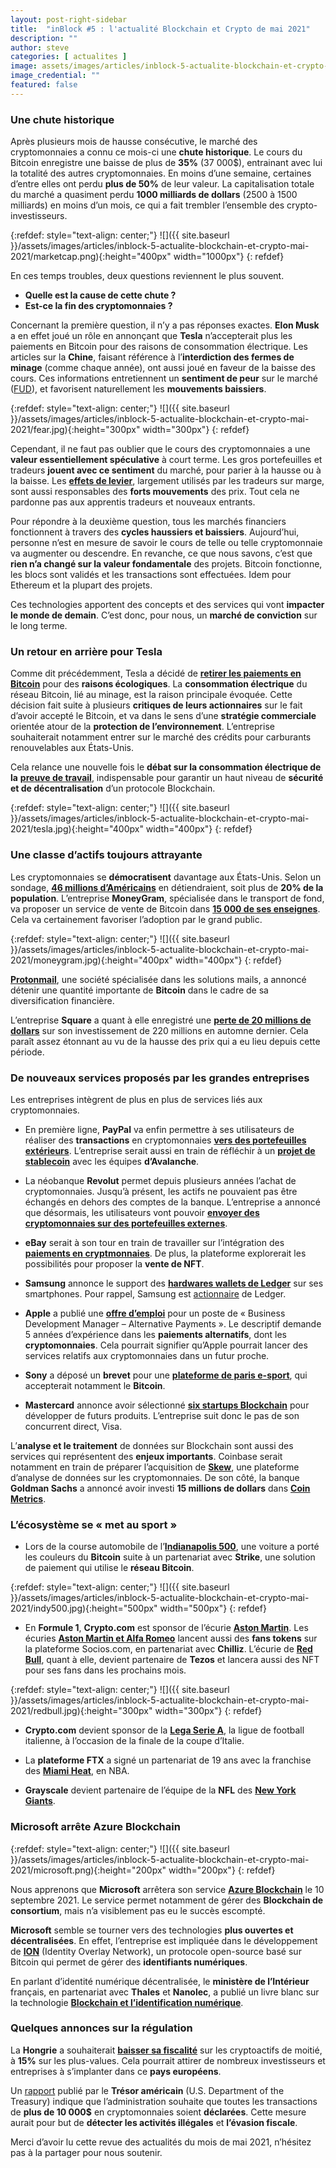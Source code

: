 ```yaml
---
layout: post-right-sidebar
title:  "inBlock #5 : l'actualité Blockchain et Crypto de mai 2021"
description: ""
author: steve
categories: [ actualites ]
image: assets/images/articles/inblock-5-actualite-blockchain-et-crypto-mai-2021/1.png
image_credential: ""
featured: false
---
```


### Une chute historique

Après plusieurs mois de hausse consécutive, le marché des cryptomonnaies a connu ce mois-ci une **chute historique**. Le cours du Bitcoin enregistre une baisse de plus de **35%** (37 000$), entrainant avec lui la totalité des autres cryptomonnaies. En moins d’une semaine, certaines d’entre elles ont perdu **plus de 50%** de leur valeur. La capitalisation totale du marché a quasiment perdu **1000 milliards de dollars** (2500 à 1500 milliards) en moins d’un mois, ce qui a fait trembler l’ensemble des crypto-investisseurs. 

{:refdef: style="text-align: center;"}
![]({{ site.baseurl }}/assets/images/articles/inblock-5-actualite-blockchain-et-crypto-mai-2021/marketcap.png){:height="400px" width="1000px"}
{: refdef}

En ces temps troubles, deux questions reviennent le plus souvent. 
-	**Quelle est la cause de cette chute ?**
-	**Est-ce la fin des cryptomonnaies ?** 

Concernant la première question, il n’y a pas réponses exactes. **Elon Musk** a en effet joué un rôle en annonçant que **Tesla** n’accepterait plus les paiements en Bitcoin pour des raisons de consommation électrique. Les articles sur la **Chine**, faisant référence à l’**interdiction des fermes de minage** (comme chaque année), ont aussi joué en faveur de la baisse des cours. Ces informations entretiennent un **sentiment de peur** sur le marché ([FUD](https://bitcoin.fr/le-vocabulaire-du-crypto-trader/)), et favorisent naturellement les **mouvements baissiers**. 

{:refdef: style="text-align: center;"}
![]({{ site.baseurl }}/assets/images/articles/inblock-5-actualite-blockchain-et-crypto-mai-2021/fear.jpg){:height="300px" width="300px"}
{: refdef}

Cependant, il ne faut pas oublier que le cours des cryptomonnaies a une **valeur essentiellement spéculative** à court terme. Les gros portefeuilles et tradeurs **jouent avec ce sentiment** du marché, pour parier à la hausse ou à la baisse. Les [**effets de levier**](https://academy.binance.com/fr/articles/what-is-margin-trading), largement utilisés par les tradeurs sur marge, sont aussi responsables des **forts mouvements** des prix. Tout cela ne pardonne pas aux apprentis tradeurs et nouveaux entrants.  

Pour répondre à la deuxième question, tous les marchés financiers fonctionnent à travers des **cycles haussiers et baissiers**. Aujourd’hui, personne n’est en mesure de savoir le cours de telle ou telle cryptomonnaie va augmenter ou descendre. En revanche, ce que nous savons, c’est que **rien n’a changé sur la valeur fondamentale** des projets. Bitcoin fonctionne, les blocs sont validés et les transactions sont effectuées. Idem pour Ethereum et la plupart des projets. 

Ces technologies apportent des concepts et des services qui vont **impacter le monde de demain**. C’est donc, pour nous, un **marché de conviction** sur le long terme.

### Un retour en arrière pour Tesla

Comme dit précédemment, Tesla a décidé de [**retirer les paiements en Bitcoin**](https://www.lesechos.fr/finance-marches/marches-financiers/cryptomonnaies-une-volte-face-du-patron-de-tesla-fait-plonger-le-bitcoin-1314923) pour des **raisons écologiques**. La **consommation électrique** du réseau Bitcoin, lié au minage, est la raison principale évoquée. Cette décision fait suite à plusieurs **critiques de leurs actionnaires** sur le fait d’avoir accepté le Bitcoin, et va dans le sens d’une **stratégie commerciale** orientée atour de la **protection de l’environnement**. L’entreprise souhaiterait notamment entrer sur le marché des crédits pour carburants renouvelables aux États-Unis. 

Cela relance une nouvelle fois le **débat sur la consommation électrique de la** [**preuve de travail**](https://fr.wikipedia.org/wiki/Preuve_de_travail), indispensable pour garantir un haut niveau de **sécurité et de décentralisation** d’un protocole Blockchain. 

{:refdef: style="text-align: center;"}
![]({{ site.baseurl }}/assets/images/articles/inblock-5-actualite-blockchain-et-crypto-mai-2021/tesla.jpg){:height="400px" width="400px"}
{: refdef}


### Une classe d’actifs toujours attrayante

Les cryptomonnaies se **démocratisent** davantage aux États-Unis. Selon un sondage, [**46 millions d’Américains**](https://nydig.com/wp-content/uploads/2021/01/NYDIG-Survey-BitcoinBanking-Jan2021.pdf) en détiendraient, soit plus de **20% de la population**. L’entreprise **MoneyGram**, spécialisée dans le transport de fond, va proposer un service de vente de Bitcoin dans [**15 000 de ses enseignes**](https://bitcoin.fr/moneygram-permettra-bientot-a-ses-clients-dacheter-et-de-vendre-du-bitcoin/). Cela va certainement favoriser l’adoption par le grand public. 

{:refdef: style="text-align: center;"}
![]({{ site.baseurl }}/assets/images/articles/inblock-5-actualite-blockchain-et-crypto-mai-2021/moneygram.jpg){:height="400px" width="400px"}
{: refdef}

[**Protonmail**](https://twitter.com/ProtonMail/status/1395719559215210496), une société spécialisée dans les solutions mails, a annoncé détenir une quantité importante de **Bitcoin** dans le cadre de sa diversification financière. 

L’entreprise **Square** a quant à elle enregistré une [**perte de 20 millions de dollars**](https://www.barrons.com/articles/square-bitcoin-51620997374) sur son investissement de 220 millions en automne dernier. Cela paraît assez étonnant au vu de la hausse des prix qui a eu lieu depuis cette période.  


### De nouveaux services proposés par les grandes entreprises

Les entreprises intègrent de plus en plus de services liés aux cryptomonnaies. 

-	En première ligne, **PayPal** va enfin permettre à ses utilisateurs de réaliser des **transactions** en cryptomonnaies [**vers des portefeuilles extérieurs**](https://www.theblockcrypto.com/linked/103311/coinbase-paypal-us-users-buy-crypto). L’entreprise serait aussi en train de réfléchir à un [**projet de stablecoin**](https://www.theblockcrypto.com/post/103617/paypal-has-held-exploratory-talks-about-launching-a-stablecoin-sources) avec les équipes **d’Avalanche**.

-	La néobanque **Revolut** permet depuis plusieurs années l’achat de cryptomonnaies. Jusqu’à présent, les actifs ne pouvaient pas être échangés en dehors des comptes de la banque. L’entreprise a annoncé que désormais, les utilisateurs vont pouvoir [**envoyer des cryptomonnaies sur des portefeuilles externes**](https://www.presse-citron.net/revolut-les-retraits-de-bitcoin-sont-disponibles-enfin-presque/). 

-	**eBay** serait à son tour en train de travailler sur l’intégration des [**paiements en cryptmonnaies**](https://www.usine-digitale.fr/editorial/ebay-pourrait-bientot-accepter-les-paiements-en-cryptomonnaie-et-se-lancer-dans-les-nft.N1089699). De plus, la plateforme explorerait les possibilités pour proposer la **vente de NFT**.

-	**Samsung** annonce le support des [**hardwares wallets de Ledger**](https://news.samsung.com/global/samsung-makes-it-easier-to-use-blockchain-on-galaxy-devices-with-support-for-hardware-wallets) sur ses smartphones. Pour rappel, Samsung est [actionnaire](https://www.capital.fr/entreprises-marches/cryptomonnaies-samsung-investit-dans-la-pepite-francaise-ledger-1336185) de Ledger.

-	**Apple** a publié une [**offre d’emploi**](https://www.coindesk.com/apple-is-looking-for-crypto-experience-in-alternative-payments-job-post) pour un poste de « Business Development Manager – Alternative Payments ». Le descriptif demande 5 années d’expérience dans les **paiements alternatifs**, dont les **cryptomonnaies**. Cela pourrait signifier qu’Apple pourrait lancer des services relatifs aux cryptomonnaies dans un futur proche. 

-	**Sony** a déposé un **brevet** pour une [**plateforme de paris e-sport**](https://cryptoast.fr/sony-depose-brevet-plateforme-paris-acceptant-bitcoin/), qui accepterait notamment le **Bitcoin**.

-	**Mastercard** annonce avoir sélectionné [**six startups Blockchain**](https://www.mastercard.com/news/press/2021/april/mastercard-start-path-selects-six-fintech-innovators-to-build-the-future-of-sustainable-lending-blockchain-powered-social-impact-and-more/) pour développer de futurs produits. L’entreprise suit donc le pas de son concurrent direct, Visa. 

L’**analyse et le traitement** de données sur Blockchain sont aussi des services qui représentent des **enjeux importants**. Coinbase serait notamment en train de préparer l’acquisition de [**Skew**](https://blog.coinbase.com/coinbase-to-acquire-leading-institutional-data-analytics-platform-skew-929e3882ef42), une plateforme d’analyse de données sur les cryptomonnaies. De son côté, la banque **Goldman Sachs** a annoncé avoir investi **15 millions de dollars** dans [**Coin Metrics**](https://www.prnewswire.com/news-releases/coin-metrics-closes-15m-series-b-round-led-by-goldman-sachs-301284483.html). 


### L’écosystème se « met au sport » 

-	Lors de la course automobile de l’[**Indianapolis 500**](https://www.coindesk.com/the-first-bitcoin-sponsored-racing-car-to-debut-at-indy-500), une voiture a porté les couleurs du **Bitcoin** suite à un partenariat avec **Strike**, une solution de paiement qui utilise le **réseau Bitcoin**. 

{:refdef: style="text-align: center;"}
![]({{ site.baseurl }}/assets/images/articles/inblock-5-actualite-blockchain-et-crypto-mai-2021/indy500.jpg){:height="500px" width="500px"}
{: refdef}

-	En **Formule 1**, **Crypto.com** est sponsor de l’écurie [**Aston Martin**](https://cryptoast.fr/cryptocom-partenariat-equipe-f1-aston-martin/). Les écuries [**Aston Martin et Alfa Romeo**](https://cryptoast.fr/f1-aston-martin-alfa-romeo-fans-tokens-chiliz/) lancent aussi des **fans tokens** sur la plateforme Socios.com, en partenariat avec **Chilliz**. L’écurie de [**Red Bull**](https://cryptoast.fr/ecurie-f1-red-bull-tezos-xtz-nfts/), quant à elle, devient partenaire de **Tezos** et lancera aussi des NFT pour ses fans dans les prochains mois. 

{:refdef: style="text-align: center;"}
![]({{ site.baseurl }}/assets/images/articles/inblock-5-actualite-blockchain-et-crypto-mai-2021/redbull.jpg){:height="300px" width="300px"}
{: refdef}

-	**Crypto.com** devient sponsor de la [**Lega Serie A**](https://cryptoast.fr/crypto-com-sponsor-coupe-italie-2021/), la ligue de football italienne, à l’occasion de la finale de la coupe d’Italie.

-	La **plateforme FTX** a signé un partenariat de 19 ans avec la franchise des [**Miami Heat**](https://www.coindesk.com/ftx-miami-heat-nba-stadium), en NBA.

-	**Grayscale** devient partenaire de l’équipe de la **NFL** des [**New York Giants**](https://www.giants.com/news/grayscale-investments-first-cryptocurrency-partner-of-nfl-team).


### Microsoft arrête Azure Blockchain

{:refdef: style="text-align: center;"}
![]({{ site.baseurl }}/assets/images/articles/inblock-5-actualite-blockchain-et-crypto-mai-2021/microsoft.png){:height="200px" width="200px"}
{: refdef}

Nous apprenons que **Microsoft** arrêtera son service [**Azure Blockchain**](https://cryptoast.fr/microsoft-ferme-azure-blockchain/) le 10 septembre 2021. Le service permet notamment de gérer des **Blockchain de consortium**, mais n’a visiblement pas eu le succès escompté. 

**Microsoft** semble se tourner vers des technologies **plus ouvertes et décentralisées**. En effet, l’entreprise est impliquée dans le développement de [**ION**](https://techcommunity.microsoft.com/t5/identity-standards-blog/ion-we-have-liftoff/ba-p/1441555) (Identity Overlay Network), un protocole open-source basé sur Bitcoin qui permet de gérer des **identifiants numériques**. 

En parlant d’identité numérique décentralisée, le **ministère de l’Intérieur** français, en partenariat avec **Thales** et **Nanolec**, a publié un livre blanc sur la technologie [**Blockchain et l’identification numérique**](https://www.interieur.gouv.fr/Actualites/L-actu-du-Ministere/La-technologie-Blockchain-une-revolution-pour-l-identification). 

### Quelques annonces sur la régulation

La **Hongrie** a souhaiterait [**baisser sa fiscalité**](https://cryptoast.fr/hongrie-reduit-moitie-impot-plus-value-cryptomonnaies/) sur les cryptoactifs de moitié, à **15%** sur les plus-values. Cela pourrait attirer de nombreux investisseurs et entreprises à s’implanter dans ce **pays européens**.    

Un [rapport](https://home.treasury.gov/system/files/136/The-American-Families-Plan-Tax-Compliance-Agenda.pdf) publié par le **Trésor américain** (U.S. Department of the Treasury) indique que l’administration souhaite que toutes les transactions de **plus de 10 000$** en cryptomonnaies soient **déclarées**. Cette mesure aurait pour but de **détecter les activités illégales** et **l’évasion fiscale**. 

Merci d’avoir lu cette revue des actualités du mois de mai 2021, n’hésitez pas à la partager pour nous soutenir.